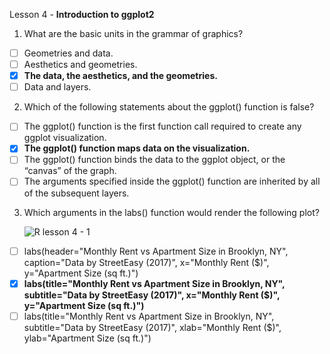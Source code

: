 Lesson 4 - **Introduction to ggplot2**

1.	What are the basic units in the grammar of graphics?
-  [ ]	Geometries and data.
-  [ ]	Aesthetics and geometries.
-  [x]	**The data, the aesthetics, and the geometries.**
-  [ ]	Data and layers.

2.	Which of the following statements about the ggplot() function is false?
-  [ ]	The ggplot() function is the first function call required to create any ggplot visualization.
-  [x]	**The ggplot() function maps data on the visualization.**
-  [ ]	The ggplot() function binds the data to the ggplot object, or the “canvas” of the graph.
-  [ ]	The arguments specified inside the ggplot() function are inherited by all of the subsequent layers.

3.	Which arguments in the labs() function would render the following plot?

    ![R lesson 4 - 1](https://github.com/damalialutfiani/Quizz-on-codecademy2/assets/74751990/7bf997fc-c868-41d9-97ae-9d28b0ae950b)

-  [ ]	labs(header="Monthly Rent vs Apartment Size in Brooklyn, NY", caption="Data by StreetEasy (2017)", x="Monthly Rent ($)", y="Apartment Size (sq ft.)")
-  [x]	**labs(title="Monthly Rent vs Apartment Size in Brooklyn, NY", subtitle="Data by StreetEasy (2017)", x="Monthly Rent ($)", y="Apartment Size (sq ft.)")**
-  [ ]	labs(title="Monthly Rent vs Apartment Size in Brooklyn, NY", subtitle="Data by StreetEasy (2017)", xlab="Monthly Rent ($)", ylab="Apartment Size (sq ft.)")
